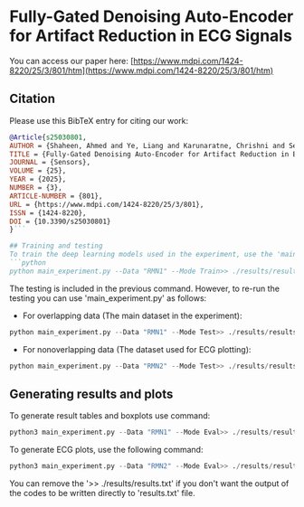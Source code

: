 # Fully-Gated Denoising Auto-Encoder for Artifact Reduction in ECG Signals

You can access our paper here: [https://www.mdpi.com/1424-8220/25/3/801/htm](https://www.mdpi.com/1424-8220/25/3/801/htm)

## Citation
Please use this BibTeX entry for citing our work:

```bibtex
@Article{s25030801,
AUTHOR = {Shaheen, Ahmed and Ye, Liang and Karunaratne, Chrishni and Seppänen, Tapio},
TITLE = {Fully-Gated Denoising Auto-Encoder for Artifact Reduction in ECG Signals},
JOURNAL = {Sensors},
VOLUME = {25},
YEAR = {2025},
NUMBER = {3},
ARTICLE-NUMBER = {801},
URL = {https://www.mdpi.com/1424-8220/25/3/801},
ISSN = {1424-8220},
DOI = {10.3390/s25030801}
}```

## Training and testing
To train the deep learning models used in the experiment, use the 'main_experiment.py' file and set the correct parameters. For example to run the same experiment in the paper, use the following python code in cmd.
```python
python main_experiment.py --Data "RMN1" --Mode Train>> ./results/results.txt
```

The testing is included in the previous command. However, to re-run the testing you can use 'main_experiment.py' as follows: 
- For overlapping data (The main dataset in the experiment):
```python
python main_experiment.py --Data "RMN1" --Mode Test>> ./results/results.txt
```
- For nonoverlapping data (The dataset used for ECG plotting):
```python
python main_experiment.py --Data "RMN2" --Mode Test>> ./results/results.txt
```

## Generating results and plots
To generate result tables and boxplots use command: 
```python
python3 main_experiment.py --Data "RMN1" --Mode Eval>> ./results/results.txt
```

To generate ECG plots, use the following command:
```python
python3 main_experiment.py --Data "RMN2" --Mode Eval>> ./results/results.txt
```

You can remove the '>> ./results/results.txt' if you don't want the output of the codes to be written directly to 'results.txt' file.